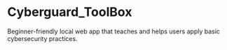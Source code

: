 # Cyberguard_ToolBox
Beginner-friendly local web app that teaches and helps users apply basic cybersecurity practices.
